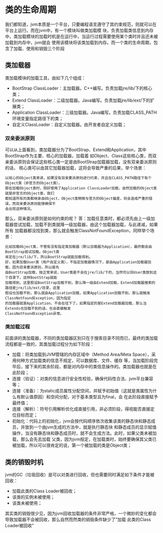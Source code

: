 # 类的生命周期
我们都知道，jvm本质是一个平台，只要编程语言遵守了其约束规范，则就可以在平台上运行。而在jvm中，有一个模块叫做类加载模
块，负责加载类信息到内存中，类加载模块的加载时机是在运行中，当运行过程需要使用某个类时并且还未被加载到内存中，jvm就会
使用该模块将该类加载到内存。而一个类的生命周期，包含了加载、使用和销毁三个阶段

## 类加载器
类加载模块的加载工具，由如下几个组成：

- BootStrap ClassLoader：主加载器。C++编写。负责加载jre/lib/下的核心类；
- Extend ClassLoader：二级加载器。Java编写。负责加载jre/lib/ext/下的扩展类；
- Application ClassLoader：三级加载器。Java编写。负责加载CLASS_PATH环境变量指定路径下的类；
- 自定义ClassLoader：自定义加载器。由开发者自定义加载；

### 双亲委派原则
可以从上面看到，类加载器分为了BootStrap、Extend和Application，其中BootStrap作为主要、核心的加载器，加载着
如Object、Class这些核心类，而双亲委派原则会保证这些核心类一定是由BootStrap加载器加载，没有双亲委派原则的话，
核心类可以由其它加载器加载，这将会导致严重的后果，举个场景：

    以核心的Object类来讲，如果没有双亲委派原则进行约束，并且在CLASS_PATH路径下有个Object类（非官方的Object类），
    那在加载Object类时，刚好使用了Application ClassLoader加载，自然加载的Object类就是非官方的Object类，我们
    都知道所有的类都继承自Object，Object类稍微与官方的Object偏差，将会造成严重的错误，而双亲委派原则能够确保不
    会出现这种情况。
    
那么，双亲委派原则是如何约束的呢？
答：加载任意类时，都必须先由上一级加载器尝试加载，加载不到类就降一级加载器，由这个加载器加载，与此递减，如果所有
加载器都没找到类，那么就会触发ClassNotFoundException，同样举个场景：

    比如加载Object类，不管有没有指定类加载器（默认加载器为Application），最终都会由BootStrap尝试加载。Object类
    肯定在jre/lib/下，所以BootStrap就能加载得到。
    好，如果加载User类（用户自定义类），不指定加载器情况下，是由Application加载器加载，因为双亲委派原则，所以是先
    由BootStrap加载，按正常来说，User类是不会在jre/lib/下的，当然可以将User类放到这个目录下，这样BootStrap就能
    加载得到，这里假设BootStrap加载不到，那么降一级由Extend加载，Extend加载器搜索的路径是jre/lib/ext/目录，这里
    假设也加载不到，那么就由Application加载，如果Application加载不到，那么就触发ClassNotFoundException，因为指定
    的加载器就是Application，不会在往下了。如果指定的是Extend加载器加载，那么当Extends也加载不到的话，也会直接触发
    ClassNotFoundException异常。

### 类加载过程
前面讲的类加载器，不同的类加载器区别只在于搜索目录不同而已，最终的类加载流程都是一致的，其类加载过程分为如下阶段：

- 加载：将类加载到JVM管辖的内存区域中（Method Area/Meta Space），采用何种方式加载类的信息不规定，可以数据库、文件、缓存
        等，当加载阶段完毕后，接下来的其余阶段，都是对内存中的类信息操作的。类加载器也就是在此阶段；
- 连接（验证）：对类的信息进行安全性校验，确保代码性合法、jvm平台兼容等；
- 连接（准备）：为static成员属性分配空间，并赋予初始值（这就是类属性为什么有默认值原因）和空间分配，对于基本类型且为final，会
               在此阶段直接赋予最终值；
- 连接（解析）：符号引用解析优化成直接引用，非必须阶段，得视能否直接定位目标而定；
- 初始化：代码上的初始化，jvm会按代码顺序依次收集该类的静态块和静态成员，并放到一个由jvm生成的<clinit>方法中，就是执行静态块
          和静态成员的显示赋值操作，当没有静态块和静态成员时，就不会生成<clinit>方法。此时，如果父类未被加载，那么会先去加载
          父类，因为jvm规定，在加载类时，始终要确保其父类已被加载，所以可以很肯定的说，第一个被加载的类是Object类；

## 类的销毁时机
jvm的GC（垃圾回收）是可以对类进行回收，但也需要同时满足如下条件才能被回收：

- 加载此类的Class Loader被回收；
- 该类的实例未被使用；
- 该类未被使用；

其实类的销毁很少见，因为jvm回收加载器的条件非常严格，一个微妙的变化都会导致加载器不会被回收，那么自然而然类的销毁条件缺少了"加载
此类的Class Loader被回收"

